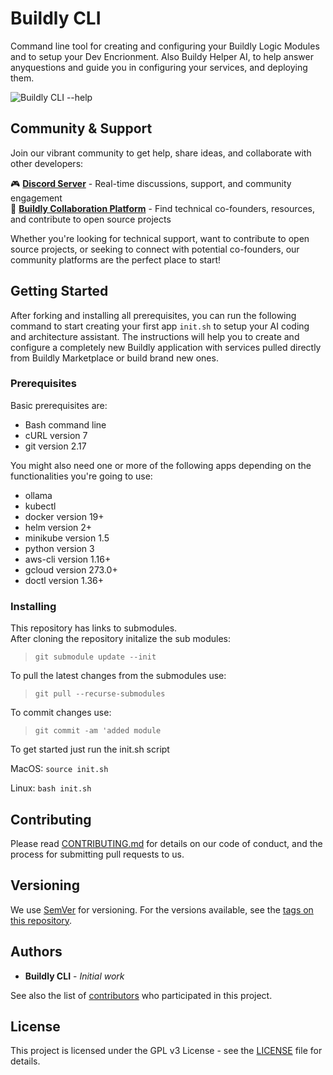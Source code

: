 # Buildly CLI

Command line tool for creating and configuring your Buildly Logic Modules and to setup your Dev Encrionment.
Also Buildy Helper AI, to help answer anyquestions and guide you in configuring your services, and deploying them.

![Buildly CLI --help](images/cli-help.png)

## Community & Support

Join our vibrant community to get help, share ideas, and collaborate with other developers:

🎮 **[Discord Server](https://discord.com/channels/908423956908896386/908424004916895804)** - Real-time discussions, support, and community engagement  
🤝 **[Buildly Collaboration Platform](https://collab.buildly.io)** - Find technical co-founders, resources, and contribute to open source projects

Whether you're looking for technical support, want to contribute to open source projects, or seeking to connect with potential co-founders, our community platforms are the perfect place to start!

## Getting Started

After forking and installing all prerequisites, you can run the following command to start creating your first app `init.sh` to setup your AI coding and architecture assistant. The instructions will help you to create and configure a completely new Buildly application with services pulled directly from Buildly Marketplace or build brand new ones.

### Prerequisites

Basic prerequisites are:
* Bash command line
* cURL version 7
* git version 2.17

You might also need one or more of the following apps depending on the functionalities you're going to use:
* ollama
* kubectl
* docker version 19+
* helm version 2+
* minikube version 1.5
* python version 3
* aws-cli version 1.16+
* gcloud version 273.0+
* doctl version 1.36+

### Installing

This repository has links to submodules.  
After cloning the repository initalize the sub modules:
>`git submodule update --init`

To pull the latest changes from the submodules use:
>`git pull --recurse-submodules`

To commit changes use:
>`git commit -am 'added module`

To get started just run the init.sh script

MacOS:
`source init.sh`

Linux:
`bash init.sh`

## Contributing

Please read [CONTRIBUTING.md](https://github.com/buildlyio/docs/blob/master/CONTRIBUTING.md) for details on our code of conduct, and the process for submitting pull requests to us.

## Versioning

We use [SemVer](http://semver.org/) for versioning. For the versions available, see the [tags on this repository](https://github.com/buildlyio/buildly-cli/tags).

## Authors

* **Buildly CLI** - *Initial work*

See also the list of [contributors](https://github.com/buildlyio/buildly-cli/graphs/contributors) who participated in this project.

## License

This project is licensed under the GPL v3 License - see the [LICENSE](LICENSE) file for details.
